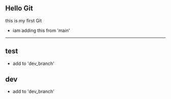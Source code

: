 ## Hello Git
this is my first Git

- iam adding this from 'main'
- --
## test

- add to 'dev_branch'

## dev
- add to 'dev_branch'
    
